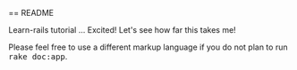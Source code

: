 == README

Learn-rails tutorial ... Excited! Let's see how far this takes me!

Please feel free to use a different markup language if you do not plan to run
<tt>rake doc:app</tt>.
